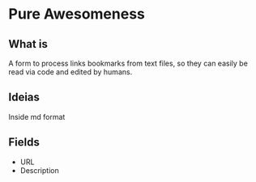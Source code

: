 # Pure Awesomeness

## What is

A form to process links bookmarks from text files, so they can easily be read via code and edited by humans.

## Ideias

Inside md format 

## Fields

* URL
* Description

